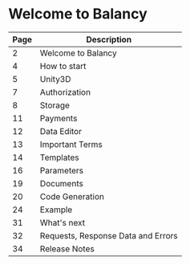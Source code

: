 # Welcome to Balancy

Page | Description
-----|------------
2|   Welcome to Balancy
4|   How to start
5|   Unity3D
7|   Authorization
8|   Storage
11|  Payments
12|  Data Editor
13|  Important Terms
14|  Templates
16|  Parameters
19|  Documents
20|  Code Generation
24|  Example
31|  What's next
32|  Requests, Response Data and Errors
34|  Release Notes
